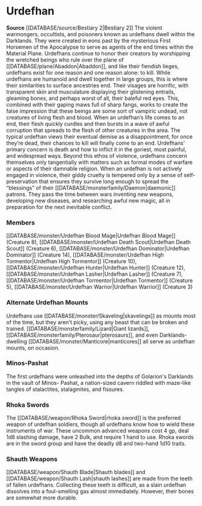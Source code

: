 ﻿---
creature_family: Urdefhan
id: '158'
name: Urdefhan
rarity: Common
source: '[[DATABASE/source/Bestiary 2|Bestiary 2]]'
type: Creature Family

---
# Urdefhan

**Source** [[DATABASE/source/Bestiary 2|Bestiary 2]] 
The violent warmongers, occultists, and poisoners known as urdefhans dwell within the Darklands. They were created in eons past by the mysterious First Horsemen of the Apocalypse to serve as agents of the end times within the Material Plane. Urdefhans continue to honor their creators by worshipping the wretched beings who rule over the plane of [[DATABASE/plane/Abaddon|Abaddon]], and like their fiendish lieges, urdefhans exist for one reason and one reason alone: to kill.
 While urdefhans are humanoid and dwell together in large groups, this is where their similarities to surface ancestries end. Their visages are horrific, with transparent skin and musculature displaying their glistening entrails, gleaming bones, and perhaps worst of all, their baleful red eyes. This, combined with their gaping maws full of sharp fangs, works to create the false impression that these beings are some sort of vampiric undead, not creatures of living flesh and blood. When an urdefhan’s life comes to an end, their flesh quickly curdles and then bursts in a wave of awful corruption that spreads to the flesh of other creatures in the area. The typical urdefhan views their eventual demise as a disappointment, for once they’re dead, their chances to kill will finally come to an end.
 Urdefhans’ primary concern is death and how to inflict it in the goriest, most painful, and widespread ways. Beyond this ethos of violence, urdefhans concern themselves only tangentially with matters such as formal modes of warfare or aspects of their damnable religion. When an urdefhan is not actively engaged in violence, their giddy cruelty is tempered only by a sense of self-preservation that ensures they survive long enough to spread the “blessings” of their [[DATABASE/monsterfamily/Daemon|daemonic]] patrons. They pass the time between wars inventing new weapons, developing new diseases, and researching awful new magic, all in preparation for the next inevitable conflict.

### Members

[[DATABASE/monster/Urdefhan Blood Mage|Urdefhan Blood Mage]] (Creature 8), [[DATABASE/monster/Urdefhan Death Scout|Urdefhan Death Scout]] (Creature 6), [[DATABASE/monster/Urdefhan Dominator|Urdefhan Dominator]] (Creature 14), [[DATABASE/monster/Urdefhan High Tormentor|Urdefhan High Tormentor]] (Creature 10), [[DATABASE/monster/Urdefhan Hunter|Urdefhan Hunter]] (Creature 12), [[DATABASE/monster/Urdefhan Lasher|Urdefhan Lasher]] (Creature 7), [[DATABASE/monster/Urdefhan Tormentor|Urdefhan Tormentor]] (Creature 5), [[DATABASE/monster/Urdefhan Warrior|Urdefhan Warrior]] (Creature 3)

###  Alternate Urdefhan Mounts

Urdefhans use [[DATABASE/monster/Skaveling|skavelings]] as mounts most of the time, but they aren't picky, using any beast that can be broken and trained. [[DATABASE/monsterfamily/Lizard|Giant lizards]], [[DATABASE/monsterfamily/Pterosaur|pterosaurs]], and even Darklands-dwelling [[DATABASE/monster/Manticore|manticores]] all serve as urdefhan mounts, on occasion.

###  Minos-Pashat

The first urdefhans were unleashed into the depths of Golarion's Darklands in the vault of Minos- Pashat, a nation-sized cavern riddled with maze-like tangles of stalactites, stalagmites, and fissures.

###  Rhoka Swords

The [[DATABASE/weapon/Rhoka Sword|rhoka sword]] is the preferred weapon of urdefhan soldiers, though all urdefhans know how to wield these instruments of war. These uncommon advanced weapons cost 4 gp, deal 1d8 slashing damage, have 2 Bulk, and require 1 hand to use. Rhoka swords are in the sword group and have the deadly d8 and two-hand 1d10 traits.

###  Shauth Weapons

[[DATABASE/weapon/Shauth Blade|Shauth blades]] and [[DATABASE/weapon/Shauth Lash|shauth lashes]] are made from the teeth of fallen urdefhans. Collecting these teeth is difficult, as a slain urdefhan dissolves into a foul-smelling gas almost immediately. However, their bones are somewhat more durable.